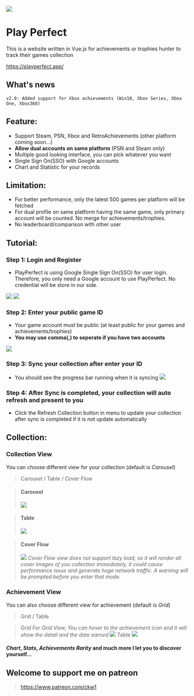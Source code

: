 ![](/tutorial/coverflow.png)
# Play Perfect
This is a website written in Vue.js for achievements or trophies hunter to track their games collection

https://playperfect.app/

## What's news

```
v2.0: Added support for Xbox achievements (Win10, Xbox Series, Xbox One, Xbox360)
```

## Feature:
* Support Steam, PSN, Xbox and RetroAchievements (other platform coming soon...)
* **Allow dual accounts on same platform** (PSN and Steam only)
* Multiple good looking interface, you can pick whatever you want 
* Single Sign On(SSO) with Google accounts
* Chart and Statistic for your records
  
## Limitation: 

* For better performance, only the latest 500 games per platform will be fetched
* For dual profile on same platform having the same game, only primary account will be counted. No merge for achievements/trophies.
* No leaderboard/comparison with other user 

## Tutorial:

### Step 1: Login and Register

* PlayPerfect is using Google Single Sign On(SSO) for user login. Therefore, you only need a Google account to use PlayPerfect. No credential will be store in our side. 

![](/tutorial/login1.png)
![](/tutorial/login2.png)

### Step 2: Enter your public game ID
* Your game account must be public (at least public for your games and achievements/trophies)
* **You may use comma(,) to seperate if you have two accounts**

![](/tutorial/editID.png)

### Step 3: Sync your collection after enter your ID
* You should see the progress bar running when it is syncing
![](/tutorial/syncing.png)

### Step 4: After Sync is completed, your collection will auto refresh and present to you

* Click the Refresh Collection button in menu to update your collection after sync is completed if it is not update automatically

## Collection:
### Collection View
You can choose different view for your collection (default is *Carousel*)

> Carousel / Table / Cover Flow

> #### Carousel
> ![](/tutorial/Carousel.png)

> #### Table
> ![](/tutorial/table.png)

> #### Cover Flow 
>![](/tutorial/coverflow.png)
*Cover Flow view does not support lazy load, so it will render all cover images of you collection immediately, it could cause performance issue and generate huge network traffic. A warning will be prompted before you enter that mode.*

### Achievement View

You can also choose different view for achievement (default is *Grid*)
> Grid / Table

> Grid
*For Grid View, You can hover to the achievement icon and it will show the detail and the date earned*
![](/tutorial/hoverAchievement.png)
> Table
![](/tutorial/AchievementTable.png)

#### *Chart*, *Stats*, *Achievements Rarity* and much more I let you to discover yourself...

## Welcome to support me on patreon
> https://www.patreon.com/ckw1

